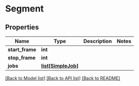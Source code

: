 # Segment

## Properties
Name | Type | Description | Notes
------------ | ------------- | ------------- | -------------
**start_frame** | **int** |  |
**stop_frame** | **int** |  |
**jobs** | [**list[SimpleJob]**](SimpleJob.md) |  |

[[Back to Model list]](../README.md#documentation-for-models) [[Back to API list]](../README.md#documentation-for-api-endpoints) [[Back to README]](../README.md)
